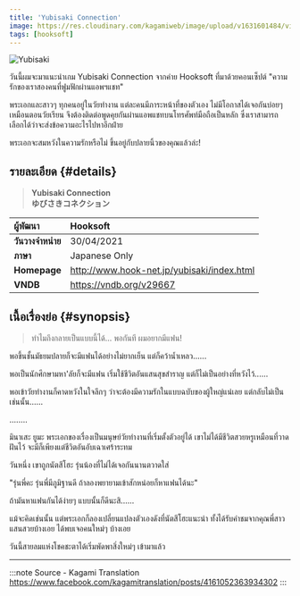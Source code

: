 ```yaml
---
title: 'Yubisaki Connection'
image: https://res.cloudinary.com/kagamiweb/image/upload/v1631601484/visualnovel/preview/yubisaki.jpg
tags: [hooksoft]
---
```


![Yubisaki](https://res.cloudinary.com/kagamiweb/image/upload/v1631601484/visualnovel/preview/yubisaki.jpg)

วันนี้ผมจะมาแนะนำเกม Yubisaki Connection จากค่าย Hooksoft ที่มาด้วยคอนเซ็ปต์ "ความรักของเราสองคนที่ฟูมฟักผ่านแอพฯแชท"

พระเอกและสาวๆ ทุกคนอยู่ในวัยทำงาน แต่ละคนมีภาระหน้าที่ของตัวเอง ไม่มีโอกาสได้เจอกันบ่อยๆ เหมือนตอนวัยเรียน จึงต้องติดต่อพูดคุยกันผ่านแอพแชทบนโทรศัพท์มือถือเป็นหลัก ซึ่งเราสามารถเลือกได้ว่าจะส่งข้อความอะไรไปหาอีกฝ่าย

พระเอกจะสมหวังในความรักหรือไม่ ขึ้นอยู่กับปลายนิ้วของคุณแล้วล่ะ!

## รายละเอียด {#details}

> **Yubisaki Connection**  
> **ゆびさきコネクション**

| ผู้พัฒนา | Hooksoft |
| :---- | :---- |
| **วันวางจำหน่าย** | 30/04/2021 |
| **ภาษา** | Japanese Only |
| **Homepage** | http://www.hook-net.jp/yubisaki/index.html |
| **VNDB** | https://vndb.org/v29667 |

## เนื้อเรื่องย่อ {#synopsis}

> ทำไมถึงกลายเป็นแบบนี้ได้...
> พอกันที ผมอยากมีแฟน!

พอขึ้นชั้นมัธยมปลายก็จะมีแฟนได้อย่างไม่ยากเย็น แต่ก็คว้าน้ำเหลว......

พอเป็นนักศึกษามหา'ลัยก็จะมีแฟน เริ่มใช้ชีวิตอันแสนสุขสำราญ แต่ก็ไม่เป็นอย่างที่หวังไว้......

พอเข้าวัยทำงานก็คาดหวังในใจลึกๆ ว่าจะต้องมีความรักในแบบฉบับของผู้ใหญ่แน่เลย แต่กลับไม่เป็นเช่นนั้น......

........

มินาเสะ ยูมะ พระเอกของเรื่องเป็นมนุษย์วัยทำงานที่เริ่มตั้งตัวอยู่ได้ เขาไม่ได้มีชีวิตสวยหรูเหมือนที่วาดฝันไว้ จะมีก็เพียงแต่ชีวิตอันอับเฉาเศร้าระทม

วันหนึ่ง เขาถูกนัตสึโฮะ รุ่นน้องที่ไม่ได้เจอกันนานตวาดใส่

"รุ่นพี่คะ รุ่นพี่มีภูมิฐานดี ถ้าลองพยายามเข้าสักหน่อยก็หาแฟนได้นะ"

ถ้ามันหาแฟนกันได้ง่ายๆ แบบนั้นก็ดีนะสิ......

แม้จะคิดเช่นนั้น แต่พระเอกก็ลองเปลี่ยนแปลงตัวเองดังที่นัตสึโฮะแนะนำ ทั้งได้รับคำชมจากคุณพี่สาวแสนสวยบ้างเอย ได้พบเจอคนใหม่ๆ บ้างเอย 

วันนี้สายลมแห่งโชคชะตาได้เริ่มพัดพาสิ่งใหม่ๆ เข้ามาแล้ว

---
:::note Source - Kagami Translation
https://www.facebook.com/kagamitranslation/posts/4161052363934302
:::